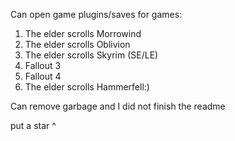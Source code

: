 Can open game plugins/saves for games:
1.	The elder scrolls Morrowind
2.	The elder scrolls Oblivion
3.	The elder scrolls Skyrim (SE/LE)
4.	Fallout 3
5.	Fallout 4
6.	The elder scrolls Hammerfell:)

Can remove garbage and I did not finish the readme

put a star ^
